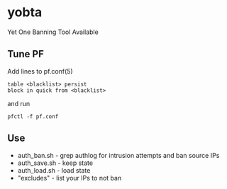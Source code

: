 # yobta
Yet One Banning Tool Available

## Tune PF

Add lines to pf.conf(5)
```
table <blacklist> persist
block in quick from <blacklist>
```
and run
```
pfctl -f pf.conf
```

## Use
* auth_ban.sh - grep authlog for intrusion attempts and ban source IPs
* auth_save.sh - keep state
* auth_load.sh - load state
* "excludes" - list your IPs to not ban
